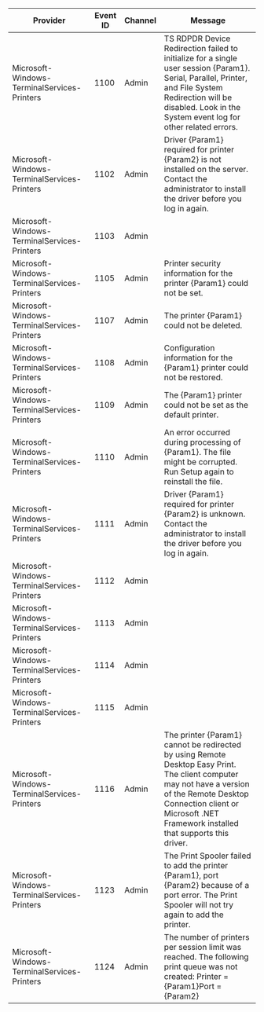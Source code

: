 Provider                                     |  Event ID  |  Channel  |  Message
---------------------------------------------|------------|-----------|-----------------------------------------------------------------------------------------------------------------------------------------------------------------------------------------------------------------------------------
Microsoft-Windows-TerminalServices-Printers  |  1100      |  Admin    |  TS RDPDR Device Redirection failed to initialize for a single user session {Param1}.  Serial, Parallel, Printer, and File System Redirection will be disabled.  Look in the System event log for other related errors.
Microsoft-Windows-TerminalServices-Printers  |  1102      |  Admin    |  Driver {Param1} required for printer {Param2} is not installed on the server. Contact the administrator to install the driver before you log in again.
Microsoft-Windows-TerminalServices-Printers  |  1103      |  Admin    |
Microsoft-Windows-TerminalServices-Printers  |  1105      |  Admin    |  Printer security information for the printer {Param1} could not be set.
Microsoft-Windows-TerminalServices-Printers  |  1107      |  Admin    |  The printer {Param1} could not be deleted.
Microsoft-Windows-TerminalServices-Printers  |  1108      |  Admin    |  Configuration information for the {Param1} printer could not be restored.
Microsoft-Windows-TerminalServices-Printers  |  1109      |  Admin    |  The {Param1} printer could not be set as the default printer.
Microsoft-Windows-TerminalServices-Printers  |  1110      |  Admin    |  An error occurred during processing of {Param1}. The file might be corrupted. Run Setup again to reinstall the file.
Microsoft-Windows-TerminalServices-Printers  |  1111      |  Admin    |  Driver {Param1} required for printer {Param2} is unknown. Contact the administrator to install the driver before you log in again.
Microsoft-Windows-TerminalServices-Printers  |  1112      |  Admin    |
Microsoft-Windows-TerminalServices-Printers  |  1113      |  Admin    |
Microsoft-Windows-TerminalServices-Printers  |  1114      |  Admin    |
Microsoft-Windows-TerminalServices-Printers  |  1115      |  Admin    |
Microsoft-Windows-TerminalServices-Printers  |  1116      |  Admin    |  The printer {Param1} cannot be redirected by using Remote Desktop Easy Print. The client computer may not have a version of the Remote Desktop Connection client or Microsoft .NET Framework installed that supports this driver.
Microsoft-Windows-TerminalServices-Printers  |  1123      |  Admin    |  The Print Spooler failed to add the printer {Param1}, port {Param2} because of a port error. The Print Spooler will not try again to add the printer.
Microsoft-Windows-TerminalServices-Printers  |  1124      |  Admin    |  The number of printers per session limit was reached. The following print queue was not created: Printer = {Param1}Port = {Param2}